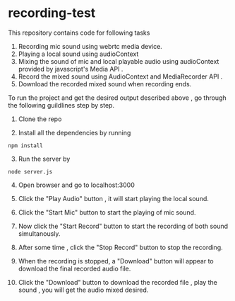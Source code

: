 # recording-test
This repository contains code for following tasks
1. Recording mic sound using webrtc media device.
2. Playing a local sound using audioContext
3. Mixing the sound of mic and local playable audio using audioContext provided by javascript's Media API . 
4. Record the mixed sound using AudioContext and MediaRecorder API . 
5. Download the recorded mixed sound when recording ends.

To run the project and get the desired output described above , go through the following guildlines step by step. 

1. Clone the repo 

2. Install all the dependencies by running 
```
npm install
```

3. Run the server by 
```
node server.js
```

4. Open browser and go to localhost:3000

5. Click the "Play Audio" button , it will start playing the local sound.

6. Click the "Start Mic" button to start the playing of mic sound.

7. Now click the "Start Record" button to start the recording of both sound simultanously. 

8. After some time , click the "Stop Record" button to stop the recording. 

9. When the recording is stopped, a "Download" button will appear to download the final recorded audio file.

10. Click the "Download" button to download the recorded file , play the sound , you will get the audio mixed desired.  
